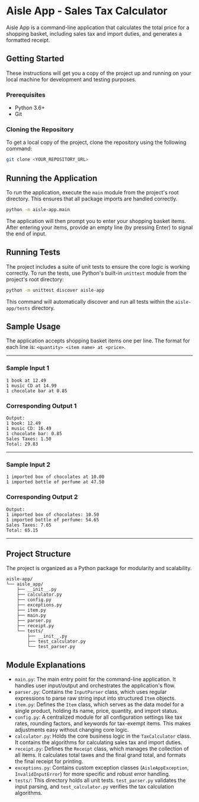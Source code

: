 # Aisle App - Sales Tax Calculator

Aisle App is a command-line application that calculates the total price for a shopping basket, including sales tax and import duties, and generates a formatted receipt.

## Getting Started

These instructions will get you a copy of the project up and running on your local machine for development and testing purposes.

### Prerequisites

- Python 3.6+
- Git

### Cloning the Repository

To get a local copy of the project, clone the repository using the following command:

```bash
git clone <YOUR_REPOSITORY_URL>
```

## Running the Application

To run the application, execute the `main` module from the project's root directory. This ensures that all package imports are handled correctly.

```bash
python -m aisle-app.main
```

The application will then prompt you to enter your shopping basket items. After entering your items, provide an empty line (by pressing Enter) to signal the end of input.

## Running Tests

The project includes a suite of unit tests to ensure the core logic is working correctly. To run the tests, use Python's built-in `unittest` module from the project's root directory:

```bash
python -m unittest discover aisle-app
```

This command will automatically discover and run all tests within the `aisle-app/tests` directory.

## Sample Usage

The application accepts shopping basket items one per line. The format for each line is: `<quantity> <item name> at <price>`.

---

### **Sample Input 1**

```
1 book at 12.49
1 music CD at 14.99
1 chocolate bar at 0.85
```

### **Corresponding Output 1**

```
Output:
1 book: 12.49
1 music CD: 16.49
1 chocolate bar: 0.85
Sales Taxes: 1.50
Total: 29.83
```

---

### **Sample Input 2**

```
1 imported box of chocolates at 10.00
1 imported bottle of perfume at 47.50
```

### **Corresponding Output 2**

```
Output:
1 imported box of chocolates: 10.50
1 imported bottle of perfume: 54.65
Sales Taxes: 7.65
Total: 65.15
```

---

## Project Structure

The project is organized as a Python package for modularity and scalability.

```
aisle-app/
└── aisle_app/
    ├── __init__.py
    ├── calculator.py
    ├── config.py
    ├── exceptions.py
    ├── item.py
    ├── main.py
    ├── parser.py
    ├── receipt.py
    └── tests/
        ├── __init__.py
        ├── test_calculator.py
        └── test_parser.py
```

## Module Explanations

- `main.py`: The main entry point for the command-line application. It handles user input/output and orchestrates the application's flow.
- `parser.py`: Contains the `InputParser` class, which uses regular expressions to parse raw string input into structured `Item` objects.
- `item.py`: Defines the `Item` class, which serves as the data model for a single product, holding its name, price, quantity, and import status.
- `config.py`: A centralized module for all configuration settings like tax rates, rounding factors, and keywords for tax-exempt items. This makes adjustments easy without changing core logic.
- `calculator.py`: Holds the core business logic in the `TaxCalculator` class. It contains the algorithms for calculating sales tax and import duties.
- `receipt.py`: Defines the `Receipt` class, which manages the collection of all items. It calculates total taxes and the final grand total, and formats the final receipt for printing.
- `exceptions.py`: Contains custom exception classes (`AisleAppException`, `InvalidInputError`) for more specific and robust error handling.
- `tests/`: This directory holds all unit tests. `test_parser.py` validates the input parsing, and `test_calculator.py` verifies the tax calculation algorithms.
